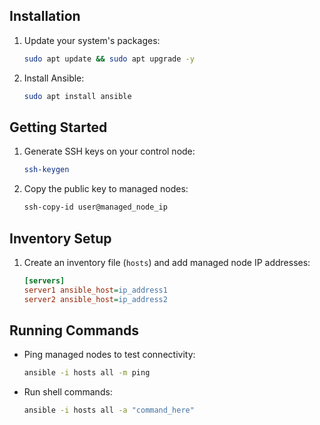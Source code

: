 ## Installation

1. Update your system's packages:
   ```bash
   sudo apt update && sudo apt upgrade -y
   ```

2. Install Ansible:
   ```bash
   sudo apt install ansible
   ```

## Getting Started

1. Generate SSH keys on your control node:
   ```bash
   ssh-keygen
   ```

2. Copy the public key to managed nodes:
   ```bash
   ssh-copy-id user@managed_node_ip
   ```

## Inventory Setup

1. Create an inventory file (`hosts`) and add managed node IP addresses:
   ```ini
   [servers]
   server1 ansible_host=ip_address1
   server2 ansible_host=ip_address2
   ```

## Running Commands

- Ping managed nodes to test connectivity:
  ```bash
  ansible -i hosts all -m ping
  ```

- Run shell commands:
  ```bash
  ansible -i hosts all -a "command_here"
  ```
